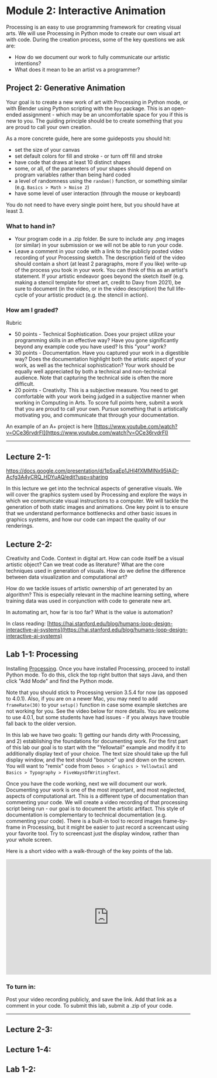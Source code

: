 # Module 2: Interactive Animation

Processing is an easy to use programming framework for creating visual arts.
We will use Processing in Python mode to create our own visual art with code.
During the creation process, some of the key questions we ask are:

- How do we document our work to fully communicate our artistic intentions?
- What does it mean to be an artist vs a programmer?


<a name="project2"></a>

## Project 2: Generative Animation


Your goal is to create a new work of art with Processing in Python mode, or with Blender using Python scripting with the ```bpy``` package.
This is an open-ended assignment - which may be an uncomfortable space for you if this is new to you.
The guiding principle should be to create something that you are proud to call your own creation.

As a more concrete guide, here are some guideposts you should hit:

- set the size of your canvas
- set default colors for fill and stroke - or turn off fill and stroke
- have code that draws at least 10 distinct shapes
- some, or all, of the parameters of your shapes should depend on program variables rather than being hard coded
- a level of randomness using the ```random()``` function, or something similar (e.g. ```Basics > Math > Noise 2```)
- have some level of user interaction (through the mouse or keyboard)

You do not need to have every single point here, but you should have at least 3. 

### What to hand in?

- Your program code in a .zip folder. Be sure to include any .png images (or similar) in your submission or we will not be able to run your code. 
- Leave a comment in your code with a link to the publicly posted video recording of your Processing sketch. The description field of the video should contain a short (at least 2 paragraphs, more if you like) write-up of the process you took in your work. You can think of this as an artist's statement. If your artistic endeavor goes beyond the sketch itself (e.g. making a stencil template for street art, credit to Davy from 2021), be sure to document (in the video, or in the video description) the full life-cycle of your artistic product (e.g. the stencil in action).

### How am I graded?

Rubric

- 50 points - Technical Sophistication. Does your project utilize your programming skills in an effective way? Have you gone significantly beyond any example code you have used? Is this "your" work?
- 30 points - Documentation. Have you captured your work in a digestible way? Does the documentation highlight both the artistic aspect of your work, as well as the technical sophistication? Your work should be equally well appreciated by both a technical and non-technical audience. Note that capturing the technical side is often the more difficult.
- 20 points - Creativity. This is a subjective measure. You need to get comfortable with your work being judged in a subjective manner when working in Computing in Arts. To score full points here, submit a work that you are proud to call your own. Pursue something that is artistically motivating you, and communicate that through your documentation.


An example of an A+ project is here [https://www.youtube.com/watch?v=OCe36rvdrFI](https://www.youtube.com/watch?v=OCe36rvdrFI)

<hr>

## Lecture 2-1: 

https://docs.google.com/presentation/d/1pSxaEp1JHl4fXMMINx95IAjD-Acfg3A4yCRQ_HDYuAQ/edit?usp=sharing

In this lecture we get into the technical aspects of generative visuals.
We will cover the graphics system used by Processing and explore the ways in which we communicate visual instructions to a computer.
We will tackle the generation of both static images and animations.
One key point is to ensure that we understand performance bottlenecks and other basic issues in graphics systems, and how our code can impact the quality of our renderings.


## Lecture 2-2:


Creativity and Code. Context in digital art. 
How can code itself be a visual artistic object? Can we treat code as literature?
What are the core techniques used in generation of visuals.
How do we define the difference between data visualization and computational art?

How do we tackle issues of artistic ownership of art generated by an algorithm?
This is especially relevant in the machine learning setting, where training data was used in conjunction with code to generate new art.

In automating art, how far is too far?
What is the value is automation?

In class reading: [https://hai.stanford.edu/blog/humans-loop-design-interactive-ai-systems](https://hai.stanford.edu/blog/humans-loop-design-interactive-ai-systems)

<a name="lab1"></a>

## Lab 1-1: Processing


Installing [Processing](https://processing.org/download/). Once you have installed Processing, proceed to install Python mode. To do this, click the top right button that says Java, and then click "Add Mode" and find the Python mode.

Note that you should stick to Processing version 3.5.4 for now (as opposed to 4.0.1). Also, if you are on a newer Mac, you may need to add ```frameRate(30)``` to your ```setup()``` function in case some example sketches are not working for you. See the video below for more details. You are welcome to use 4.0.1, but some students have had issues - if you always have trouble fall back to the older version.

In this lab we have two goals: 1) getting our hands dirty with Processing, and 2) establishing the foundations for documenting work.
For the first part of this lab our goal is to  start with the "Yellowtail" example and modify it to additionally display text of your choice.
The text size should take up the full display window, and the text should "bounce" up and down on the screen.
You will want to "remix" code from ```Demos > Graphics > Yellowtail``` and ```Basics > Typography > FiveWaysOfWritingText```.

Once you have the code working, next we will document our work.
Documenting your work is one of the most important, and most neglected, aspects of computational art.
This is a different type of documentation than commenting your code.
We will create a video recording of that processing script being run - our goal is to document the artistic artifact.
This style of documentation is complementary to technical documentation (e.g. commenting your code).
There is a built-in tool to record images frame-by-frame in Processing, but it might be easier to just record a screencast using your favorite tool.
Try to screencast just the display window, rather than your whole screen.

Here is a short video with a walk-through of the key points of the lab.

<iframe width="560" height="315" src="https://www.youtube-nocookie.com/embed/2poj7Djjt8M" title="YouTube video player" frameborder="0" allow="accelerometer; autoplay; clipboard-write; encrypted-media; gyroscope; picture-in-picture" allowfullscreen></iframe>

### To turn in:

Post your video recording publicly, and save the link. Add that link as a comment in your code. To submit this lab, submit a .zip of your code.

<hr>

## Lecture 2-3: 



## Lecture 1-4:

## Lab 1-2: 


